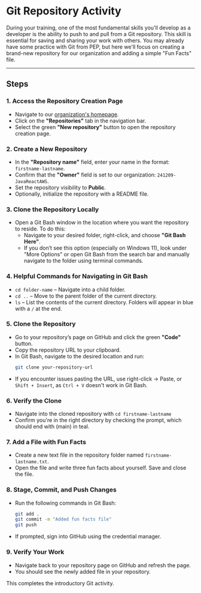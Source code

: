 # Git Repository Activity

During your training, one of the most fundamental skills you'll develop as a developer is the ability to push to and pull from a Git repository. This skill is essential for saving and sharing your work with others. You may already have some practice with Git from PEP, but here we'll focus on creating a brand-new repository for our organization and adding a simple "Fun Facts" file.

---

## Steps

### 1. Access the Repository Creation Page
- Navigate to our [organization's homepage](https://github.com/250224-JavaReactAWS).
- Click on the **"Repositories"** tab in the navigation bar.
- Select the green **"New repository"** button to open the repository creation page.

### 2. Create a New Repository
- In the **"Repository name"** field, enter your name in the format: `firstname-lastname`.
- Confirm that the **"Owner"** field is set to our organization: `241209-JavaReactAWS`.
- Set the repository visibility to **Public**.
- Optionally, initialize the repository with a README file.

### 3. Clone the Repository Locally
- Open a Git Bash window in the location where you want the repository to reside. To do this:
  - Navigate to your desired folder, right-click, and choose **"Git Bash Here"**.
  - If you don’t see this option (especially on Windows 11), look under "More Options" or open Git Bash from the search bar and manually navigate to the folder using terminal commands.

### 4. Helpful Commands for Navigating in Git Bash
- `cd folder-name` – Navigate into a child folder.
- `cd ..` – Move to the parent folder of the current directory.
- `ls` – List the contents of the current directory. Folders will appear in blue with a `/` at the end.

### 5. Clone the Repository
- Go to your repository’s page on GitHub and click the green **"Code"** button.
- Copy the repository URL to your clipboard.
- In Git Bash, navigate to the desired location and run:
  ```bash
  git clone your-repository-url
  ```
- If you encounter issues pasting the URL, use right-click → Paste, or `Shift + Insert`, as `Ctrl + V` doesn't work in Git Bash.

### 6. Verify the Clone
- Navigate into the cloned repository with `cd firstname-lastname`
- Confirm you're in the right directory by checking the prompt, which should end with (main) in teal.

### 7. Add a File with Fun Facts
- Create a new text file in the repository folder named `firstname-lastname.txt`.
- Open the file and write three fun facts about yourself. Save and close the file.

### 8. Stage, Commit, and Push Changes
- Run the following commands in Git Bash:
  ```bash
  git add .
  git commit -m "Added fun facts file"
  git push
  ```
- If prompted, sign into GitHub using the credential manager.

### 9. Verify Your Work
- Navigate back to your repository page on GitHub and refresh the page.
- You should see the newly added file in your repository.

This completes the introductory Git activity.